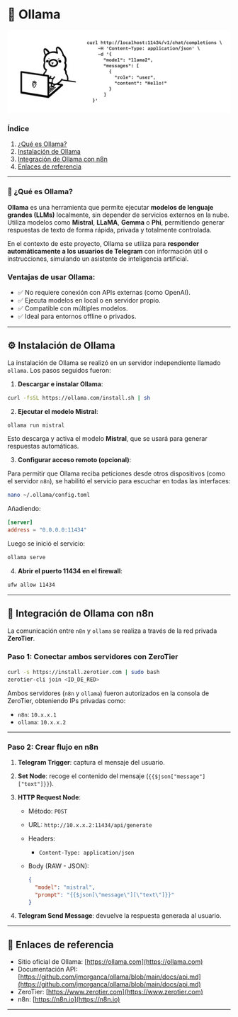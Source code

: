 
# 🧠 Ollama

<p align="center">
  <img src="/img/openai.png" alt="openai" width="800">
</p>


### Índice

1. [¿Qué es Ollama?](#qué-es-ollama)
2. [Instalación de Ollama](#instalación-de-ollama)
3. [Integración de Ollama con n8n](#integración-de-ollama-con-n8n)
4. [Enlaces de referencia](#enlaces-de-referencia)

---
### 🧠 ¿Qué es Ollama?

**Ollama** es una herramienta que permite ejecutar **modelos de lenguaje grandes (LLMs)** localmente, sin depender de servicios externos en la nube. Utiliza modelos como **Mistral**, **LLaMA**, **Gemma** o **Phi**, permitiendo generar respuestas de texto de forma rápida, privada y totalmente controlada.

En el contexto de este proyecto, Ollama se utiliza para **responder automáticamente a los usuarios de Telegram** con información útil o instrucciones, simulando un asistente de inteligencia artificial.

### Ventajas de usar Ollama:

* ✅ No requiere conexión con APIs externas (como OpenAI).
* ✅ Ejecuta modelos en local o en servidor propio.
* ✅ Compatible con múltiples modelos.
* ✅ Ideal para entornos offline o privados.

---

## ⚙️ Instalación de Ollama

La instalación de Ollama se realizó en un servidor independiente llamado `ollama`. Los pasos seguidos fueron:

1. **Descargar e instalar Ollama**:

```bash
curl -fsSL https://ollama.com/install.sh | sh
```

2. **Ejecutar el modelo Mistral**:

```bash
ollama run mistral
```

Esto descarga y activa el modelo **Mistral**, que se usará para generar respuestas automáticas.

3. **Configurar acceso remoto (opcional)**:

Para permitir que Ollama reciba peticiones desde otros dispositivos (como el servidor `n8n`), se habilitó el servicio para escuchar en todas las interfaces:

```bash
nano ~/.ollama/config.toml
```

Añadiendo:

```toml
[server]
address = "0.0.0.0:11434"
```

Luego se inició el servicio:

```bash
ollama serve
```

4. **Abrir el puerto 11434 en el firewall**:

```bash
ufw allow 11434
```

---

## 🔗 Integración de Ollama con n8n

La comunicación entre `n8n` y `ollama` se realiza a través de la red privada **ZeroTier**.

### Paso 1: Conectar ambos servidores con ZeroTier

```bash
curl -s https://install.zerotier.com | sudo bash
zerotier-cli join <ID_DE_RED>
```

Ambos servidores (`n8n` y `ollama`) fueron autorizados en la consola de ZeroTier, obteniendo IPs privadas como:

* `n8n`: `10.x.x.1`
* `ollama`: `10.x.x.2`

---

### Paso 2: Crear flujo en n8n

1. **Telegram Trigger**: captura el mensaje del usuario.
2. **Set Node**: recoge el contenido del mensaje (`{{$json["message"]["text"]}}`).
3. **HTTP Request Node**:

   * Método: `POST`
   * URL: `http://10.x.x.2:11434/api/generate`
   * Headers:

     * `Content-Type: application/json`
   * Body (RAW - JSON):

     ```json
     {
       "model": "mistral",
       "prompt": "{{$json[\"message\"][\"text\"]}}"
     }
     ```
4. **Telegram Send Message**: devuelve la respuesta generada al usuario.

---

## 📎 Enlaces de referencia

* Sitio oficial de Ollama: [https://ollama.com](https://ollama.com)
* Documentación API: [https://github.com/jmorganca/ollama/blob/main/docs/api.md](https://github.com/jmorganca/ollama/blob/main/docs/api.md)
* ZeroTier: [https://www.zerotier.com](https://www.zerotier.com)
* n8n: [https://n8n.io](https://n8n.io)

---


